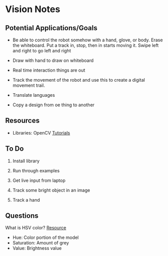 # Vision Notes

## Potential Applications/Goals
* Be able to control the robot somehow with a hand, glove, or body. Erase the whiteboard. Put a track in, stop, then in starts moving it. Swipe left and right to go left and right

* Draw with hand to draw on whiteboard

* Real time interaction things are out

* Track the movement of the robot and use this to create a digital movement trail.

* Translate languages

* Copy a design from oe thing to another

## Resources

* Libraries: OpenCV
[Tutorials](https://docs.opencv.org/4.1.2/d6/d00/tutorial_py_root.html)


## To Do

1. Install library

2. Run through examples

3. Get live input from laptop

4. Track some bright object in an image

5. Track a hand

## Questions
What is HSV color? [Resource](https://www.lifewire.com/what-is-hsv-in-design-1078068)
* Hue: Color portion of the model
* Saturation: Amount of grey
* Value: Brightness value
